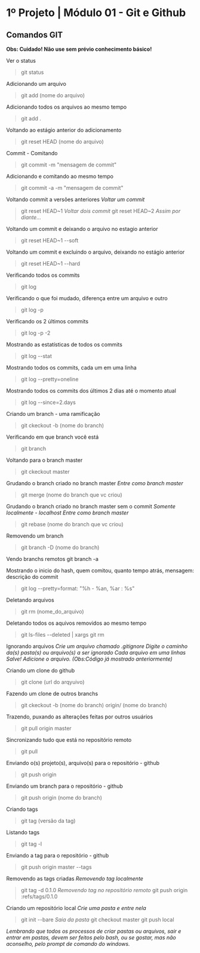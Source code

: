 1º Projeto | Módulo 01 - Git e Github
================================================

Comandos GIT
------------

**Obs: Cuidado! Não use sem prévio conhecimento básico!**

Ver o status
>git status

Adicionando um arquivo
>git add (nome do arquivo) 

Adicionando todos os arquivos ao mesmo tempo
>git add .

Voltando ao estágio anterior do adicionamento
>git reset HEAD (nome do arquivo)

Commit - Comitando
>git commit -m "mensagem de commit"

Adicionando e comitando ao mesmo tempo
>git commit -a -m "mensagem de commit"

Voltando commit a versões anteriores
*Voltar um commit*
>git reset HEAD~1
*Voltar dois commit*
>git reset HEAD~2
*Assim por diante...*

Voltando um commit e deixando o arquivo no estagio anterior
>git reset HEAD~1 --soft

Voltando um commit e excluindo o arquivo, deixando no estágio anterior
>git reset HEAD~1 --hard

Verificando todos os commits
>git log

Verificando o que foi mudado, diferença entre um arquivo e outro
>git log -p

Verificando os 2 últimos commits
>git log -p -2

Mostrando as estatísticas de todos os commits
>git log --stat

Mostrando todos os commits, cada um em uma linha
>git log --pretty=oneline

Mostrando todos os commits dos últimos 2 dias até o momento atual
>git log --since=2.days

Criando um branch - uma ramificação
>git ckeckout -b (nome do branch)

Verificando em que branch você está
>git branch

Voltando para o branch master
>git ckeckout master

Grudando o branch criado no branch master
*Entre como branch master*
>git merge (nome do branch que vc criou)

Grudando o branch criado no branch master sem o commit
*Somente localmente - localhost*
*Entre como branch master*
>git rebase (nome do branch que vc criou)

Removendo um branch
>git branch -D (nome do branch)

Vendo branchs remotos
git branch -a

Mostrando o inicio do hash, quem comitou, quanto tempo atrás, mensagem: descrição do commit
>git log --pretty=format: "%h - %an, %ar : %s"

Deletando arquivos
>git rm (nome_do_arquivo)

Deletando todos os aquivos removidos ao mesmo tempo
>git ls-files --deleted | xargs git rm

Ignorando arquivos
*Crie um arquivo chamado .gitignore*
*Digite o caminho da(s) pasta(s) ou arquivo(s) a ser ignorado*
*Cada arquivo em uma linhas*
*Salve!*
*Adicione o arquivo. (Obs:Código já mostrado anteriormente)*

Criando um clone do github
>git clone (url do arqyuivo)

Fazendo um clone de outros branchs
>git ckeckout -b (nome do branch) origin/ (nome do branch)

Trazendo, puxando as alterações feitas por outros usuários
>git pull origin master

Sincronizando tudo que está no repositório remoto
>git pull

Enviando o(s) projeto(s), arquivo(s) para o repositório - github
>git push origin

Enviando um branch para o repositório - github
>git push origin (nome do branch)

Criando tags
>git tag (versão da tag) 

Listando tags
>git tag -l

Enviando a tag para o repositório - github
>git push origin master --tags

Removendo as tags criadas
*Removendo tag localmente*
>git tag -d 0.1.0
*Removendo tag no repositório remoto*
>git push origin :refs/tags/0.1.0

Criando um repositório local
*Crie uma pasta e entre nela*
>git init --bare
*Saia da pasta*
>git checkout master 
>git push local

*Lembrando que todos os processos de criar pastas ou arquivos, sair e entrar em pastas, devem ser feitos pelo bash, ou se gostar, mas não aconselho, pelo prompt de comando do windows.*